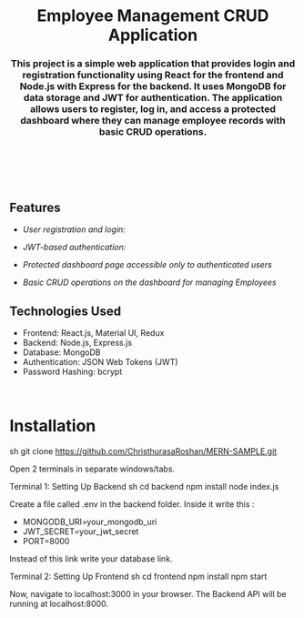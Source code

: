 <h1 align="center">
   Employee Management CRUD Application 
</h1>

<h3 align="center">
This project is a simple web application that provides login and registration functionality using React for the frontend and Node.js with Express for the backend. It uses MongoDB for data storage and JWT for authentication. The application allows users to register, log in, and access a protected dashboard where they can manage employee records with basic CRUD operations.
</h3>

<br>


<br><br>



## Features

- *User registration and login:* 

- *JWT-based authentication:* 

- *Protected dashboard page accessible only to authenticated users* 

- *Basic CRUD operations on the dashboard for managing Employees*
  


## Technologies Used

- Frontend: React.js, Material UI, Redux
- Backend: Node.js, Express.js
- Database: MongoDB
- Authentication: JSON Web Tokens (JWT)
- Password Hashing: bcrypt

<br>

# Installation

sh
git clone https://github.com/ChristhurasaRoshan/MERN-SAMPLE.git

Open 2 terminals in separate windows/tabs.

Terminal 1: Setting Up Backend 
sh
cd backend
npm install
node index.js


Create a file called .env in the backend folder.
Inside it write this :

- MONGODB_URI=your_mongodb_uri
- JWT_SECRET=your_jwt_secret
- PORT=8000




Instead of this link write your database link.

Terminal 2: Setting Up Frontend
sh
cd frontend
npm install
npm start

Now, navigate to localhost:3000 in your browser. 
The Backend API will be running at localhost:8000.





<br>
